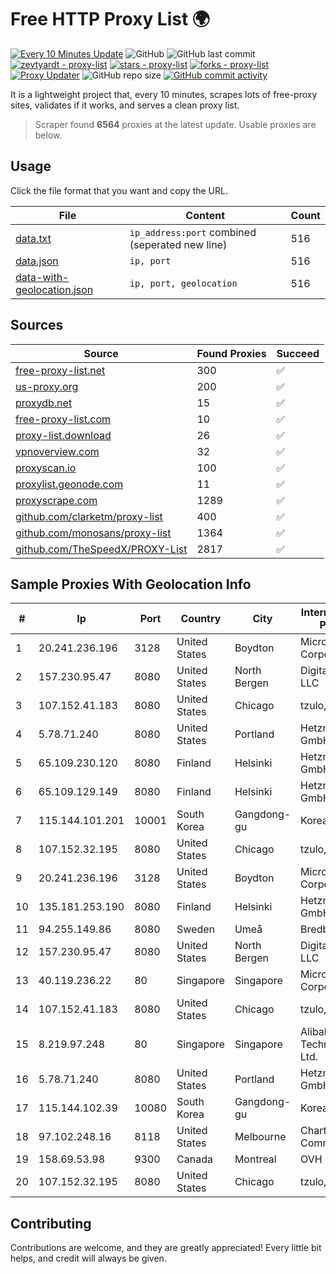 
# Free HTTP Proxy List 🌍

[![Every 10 Minutes Update](https://github.com/mertguvencli/http-proxy-list/actions/workflows/main.yml/badge.svg?branch=main)](https://github.com/mertguvencli/http-proxy-list/actions/workflows/main.yml)
![GitHub](https://img.shields.io/github/license/mertguvencli/http-proxy-list)
![GitHub last commit](https://img.shields.io/github/last-commit/mertguvencli/http-proxy-list)
[![zevtyardt - proxy-list](https://img.shields.io/static/v1?label=zevtyardt&message=proxy-list&color=blue&logo=github)](https://github.com/zevtyardt/proxy-list "Go to GitHub repo")
[![stars - proxy-list](https://img.shields.io/github/stars/zevtyardt/proxy-list?style=social)](https://github.com/zevtyardt/proxy-list)
[![forks - proxy-list](https://img.shields.io/github/forks/zevtyardt/proxy-list?style=social)](https://github.com/zevtyardt/proxy-list)
[![Proxy Updater](https://github.com/zevtyardt/proxy-list/workflows/Proxy%20Updater/badge.svg)](https://github.com/zevtyardt/proxy-list/actions?query=workflow:"Proxy+Updater")
![GitHub repo size](https://img.shields.io/github/repo-size/zevtyardt/proxy-list)
[![GitHub commit activity](https://img.shields.io/github/commit-activity/m/zevtyardt/proxy-list?logo=commits)](https://github.com/zevtyardt/proxy-list/commits/main)

It is a lightweight project that, every 10 minutes, scrapes lots of free-proxy sites, validates if it works, and serves a clean proxy list.

> Scraper found **6564** proxies at the latest update. Usable proxies are below.

## Usage

Click the file format that you want and copy the URL.

|File|Content|Count|
|----|-------|-----|
|[data.txt](https://raw.githubusercontent.com/mertguvencli/http-proxy-list/main/proxy-list/data.txt)|`ip_address:port` combined (seperated new line)|516|
|[data.json](https://raw.githubusercontent.com/mertguvencli/http-proxy-list/main/proxy-list/data.json)|`ip, port`|516|
|[data-with-geolocation.json](https://raw.githubusercontent.com/mertguvencli/http-proxy-list/main/proxy-list/data-with-geolocation.json)|`ip, port, geolocation`|516|

## Sources

|Source|Found Proxies|Succeed|
|------|-------------|-------|
|[free-proxy-list.net](https://free-proxy-list.net)|300|✅|
|[us-proxy.org](https://www.us-proxy.org)|200|✅|
|[proxydb.net](http://proxydb.net)|15|✅|
|[free-proxy-list.com](https://free-proxy-list.com/?page=&port=&type%5B%5D=http&type%5B%5D=https&up_time=0&search=Search)|10|✅|
|[proxy-list.download](https://www.proxy-list.download/HTTP)|26|✅|
|[vpnoverview.com](https://vpnoverview.com/privacy/anonymous-browsing/free-proxy-servers)|32|✅|
|[proxyscan.io](https://www.proxyscan.io)|100|✅|
|[proxylist.geonode.com](https://proxylist.geonode.com/api/proxy-list?limit=300&page=1&sort_by=lastChecked&sort_type=desc&protocols=http,https)|11|✅|
|[proxyscrape.com](https://api.proxyscrape.com/v2/?request=displayproxies&protocol=http&timeout=10000&country=all&ssl=all&anonymity=all)|1289|✅|
|[github.com/clarketm/proxy-list](https://raw.githubusercontent.com/clarketm/proxy-list/master/proxy-list-raw.txt)|400|✅|
|[github.com/monosans/proxy-list](https://raw.githubusercontent.com/monosans/proxy-list/main/proxies/http.txt)|1364|✅|
|[github.com/TheSpeedX/PROXY-List](https://raw.githubusercontent.com/TheSpeedX/PROXY-List/master/http.txt)|2817|✅|


## Sample Proxies With Geolocation Info

|#|Ip|Port|Country|City|Internet Service Provider|
|-|--|----|-------|----|-------------------------|
|1|20.241.236.196|3128|United States|Boydton|Microsoft Corporation|
|2|157.230.95.47|8080|United States|North Bergen|DigitalOcean, LLC|
|3|107.152.41.183|8080|United States|Chicago|tzulo, inc.|
|4|5.78.71.240|8080|United States|Portland|Hetzner Online GmbH|
|5|65.109.230.120|8080|Finland|Helsinki|Hetzner Online GmbH|
|6|65.109.129.149|8080|Finland|Helsinki|Hetzner Online GmbH|
|7|115.144.101.201|10001|South Korea|Gangdong-gu|Korea Telecom|
|8|107.152.32.195|8080|United States|Chicago|tzulo, inc.|
|9|20.241.236.196|3128|United States|Boydton|Microsoft Corporation|
|10|135.181.253.190|8080|Finland|Helsinki|Hetzner Online GmbH|
|11|94.255.149.86|8080|Sweden|Umeå|Bredband2 AB|
|12|157.230.95.47|8080|United States|North Bergen|DigitalOcean, LLC|
|13|40.119.236.22|80|Singapore|Singapore|Microsoft Corporation|
|14|107.152.41.183|8080|United States|Chicago|tzulo, inc.|
|15|8.219.97.248|80|Singapore|Singapore|Alibaba (US) Technology Co., Ltd.|
|16|5.78.71.240|8080|United States|Portland|Hetzner Online GmbH|
|17|115.144.102.39|10080|South Korea|Gangdong-gu|Korea Telecom|
|18|97.102.248.16|8118|United States|Melbourne|Charter Communications|
|19|158.69.53.98|9300|Canada|Montreal|OVH SAS|
|20|107.152.32.195|8080|United States|Chicago|tzulo, inc.|



## Contributing

Contributions are welcome, and they are greatly appreciated! Every
little bit helps, and credit will always be given.

